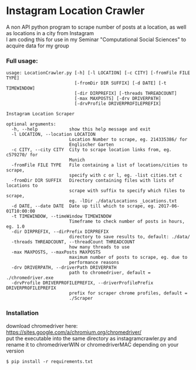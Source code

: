 
# Instagram Location Crawler
A non API python program to scrape number of posts at a location, as well as locations in a city from Instagram  
I am coding this for use in my Seminar "Computational Social Sciences" to acquire data for my group
### Full usage:
```
usage: LocationCrawler.py [-h] [-l LOCATION] [-c CITY] [-fromFile FILE TYPE]
                          [-fromDir DIR SUFFIX] [-d DATE] [-t TIMEWINDOW]
                          [-dir DIRPREFIX] [-threads THREADCOUNT]
                          [-max MAXPOSTS] [-drv DRIVERPATH]
                          [-drvProfile DRIVERPROFILEPREFIX]

Instagram Location Scraper

optional arguments:
  -h, --help            show this help message and exit
  -l LOCATION, --location LOCATION
                        Location Number to scrape, eg. 214335386/ for
                        Englischer Garten
  -c CITY, --city CITY  City to scrape location links from, eg. c579270/ for
                        Munich
  -fromFile FILE TYPE   File containing a list of locations/cities to scrape,
                        specify with c or l, eg. -list cities.txt c
  -fromDir DIR SUFFIX   Directory containing files with lists of locations to
                        scrape with suffix to specify which files to scrape,
                        eg. -lDir ./data/Locations _Locations.txt
  -d DATE, --date DATE  Date up till which to scrape, eg. 2017-06-01T10:00:00
  -t TIMEWINDOW, --timeWindow TIMEWINDOW
                        Timeframe to check number of posts in hours, eg. 1.0
  -dir DIRPREFIX, --dirPrefix DIRPREFIX
                        directory to save results to, default: ./data/
  -threads THREADCOUNT, --threadCount THREADCOUNT
                        how many threads to use
  -max MAXPOSTS, --maxPosts MAXPOSTS
                        maximum number of posts to scrape, eg. due to
                        performance reasons
  -drv DRIVERPATH, --driverPath DRIVERPATH
                        path to chromedriver, default = ./chromedriver.exe
  -drvProfile DRIVERPROFILEPREFIX, --driverProfilePrefix DRIVERPROFILEPREFIX
                        prefix for scraper chrome profiles, default =
                        ./Scraper
```

### Installation
download chromedriver here: https://sites.google.com/a/chromium.org/chromedriver/  
put the executable into the same directory as instagramcrawler.py and rename it to chromedriverWIN or chromedriverMAC depending on your version

```
$ pip install -r requirements.txt
```
